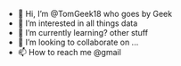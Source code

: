 - 👋 Hi, I’m @TomGeek18 who goes by Geek
- 👀 I’m interested in all things data
- 🌱 I’m currently learning? other stuff
- 💞️ I’m looking to collaborate on ...
- 📫 How to reach me @gmail

<!---
TomGeek18/TomGeek18 is a ✨ special ✨ repository because its `README.md` (this file) appears on your GitHub profile.
You can click the Preview link to take a look at your changes.
--->
